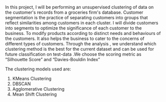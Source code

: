 In this project, I will be performing an unsupervised clustering of data on the customer's records 
from a groceries firm's database. Customer segmentation is the practice of separating customers 
into groups that reflect similarities among customers in each cluster. I will divide customers into 
segments to optimize the significance of each customer to the business. To modify products 
according to distinct needs and behaviours of the customers. It also helps the business to cater 
to the concerns of different types of customers. Through the analysis , we understand which 
clustering method is the best for the current dataset and can be used for future classification on 
test-data .We choose the scoring metric as “Silhouette Score” and “Davies-Bouldin Index”

The clustering models used are:
1. KMeans Clustering
2. DBSCAN
3. Agglomerative Clustering
4. Mean Shift Clustering

